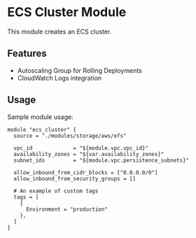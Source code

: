 # ECS Cluster Module

This module creates an ECS cluster.

## Features

 * Autoscaling Group for Rolling Deployments
 * CloudWatch Logs integration

## Usage

Sample module usage:

```hcl
module "ecs_cluster" {
  source = "./modules/storage/aws/efs"

  vpc_id             = "${module.vpc.vpc_id}"
  availability_zones = "${var.availability_zones}"
  subnet_ids         = "${module.vpc.persistence_subnets}"

  allow_inbound_from_cidr_blocks = ["0.0.0.0/0"]
  allow_inbound_from_security_groups = []

  # An example of custom tags
  tags = [
    {
      Environment = "production"
    },
  ]
}
```
